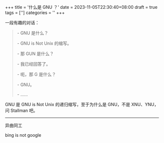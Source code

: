 +++
title = '什么是 GNU ？'
date = 2023-11-05T22:30:40+08:00
draft = true
tags = ['']
categories = ''
+++


一段有趣的对话：

> \-  GNU 是什么？
>
> \-  GNU is Not Unix 的缩写。
>
> \-  那 GUN 是什么？
>
> \-  我已经回答了。
>
> \-  呃，那 G 是什么？
>
> \-  GNU。
>
> \-  ……

GNU 是 GNU is Not Unix 的递归缩写，至于为什么是 GNU，不是 XNU、YNU，问 Stallman 吧。

***

异曲同工

bing is not google
